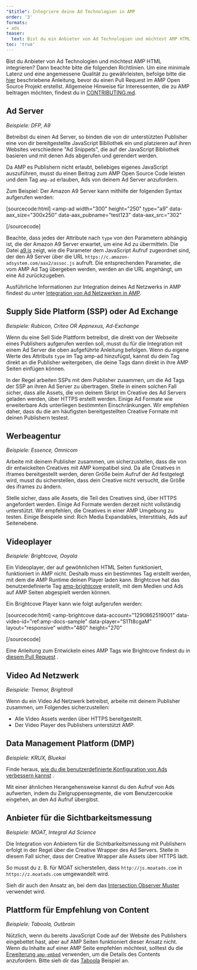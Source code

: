```yaml
---
"$title": Integriere deine Ad Technologien in AMP
order: '3'
formats:
- ads
teaser:
  text: Bist du ein Anbieter von Ad Technologien und möchtest AMP HTML integrieren? Dann beachte bitte die folgenden Richtlinien.
toc: 'true'
---
```


<!--
This file is imported from https://github.com/ampproject/amphtml/blob/master/ads/_integration-guide.md.
Please do not change this file.
If you have found a bug or an issue please
have a look and request a pull request there.
-->

Bist du Anbieter von Ad Technologien und möchtest AMP HTML integrieren? Dann beachte bitte die folgenden Richtlinien. Um eine minimale Latenz und eine angemessene Qualität zu gewährleisten, befolge bitte die [hier](https://github.com/ampproject/amphtml/blob/master/ads/../3p/README.md#ads) beschriebene Anleitung, bevor du einen Pull Request im AMP Open Source Projekt erstellst. Allgemeine Hinweise für Interessenten, die zu AMP beitragen möchten, findest du in [CONTRIBUTING.md](https://github.com/ampproject/amphtml/blob/master/ads/../CONTRIBUTING.md).

## Ad Server <a name="ad-server"></a>

*Beispiele: DFP, A9*

Betreibst du einen Ad Server, so binden die von dir unterstützten Publisher eine von dir bereitgestellte JavaScript Bibliothek ein und platzieren auf ihren Websites verschiedene "Ad Snippets", die auf der JavaScript Bibliothek basieren und mit denen Ads abgerufen und gerendert werden.

Da AMP es Publishern nicht erlaubt, beliebiges eigenes JavaScript auszuführen, musst du einen Beitrag zum AMP Open Source Code leisten und dem Tag `amp-ad` erlauben, Ads von deinem Ad Server anzufordern.

Zum Beispiel: Der Amazon A9 Server kann mithilfe der folgenden Syntax aufgerufen werden:

[sourcecode:html]
<amp-ad
  width="300"
  height="250"
  type="a9"
  data-aax_size="300x250"
  data-aax_pubname="test123"
  data-aax_src="302"
>
</amp-ad>
[/sourcecode]

Beachte, dass jedes der Attribute nach `type` von den Parametern abhängig ist, die der Amazon A9 Server erwartet, um eine Ad zu übermitteln. Die Datei [a9.js](https://github.com/ampproject/amphtml/blob/master/ads/./a9.js) zeigt, wie die Parameter dem JavaScript Aufruf zugeordnet sind, der den A9 Server über die URL `https://c.amazon-adsystem.com/aax2/assoc.js` aufruft. Die entsprechenden Parameter, die vom AMP Ad Tag übergeben werden, werden an die URL angehängt, um eine Ad zurückzugeben.

Ausführliche Informationen zur Integration deines Ad Netzwerks in AMP findest du unter [Integration von Ad Netzwerken in AMP](https://github.com/ampproject/amphtml/blob/master/ads/README.md).

## Supply Side Platform (SSP) oder Ad Exchange <a name="supply-side-platform-ssp-or-an-ad-exchange"></a>

*Beispiele: Rubicon, Criteo OR Appnexus, Ad-Exchange*

Wenn du eine Sell Side Plattform betreibst, die direkt von der Webseite eines Publishers aufgerufen werden soll, musst du für die Integration mit einem Ad Server die oben aufgeführte Anleitung befolgen. Wenn du eigene Werte des Attributs `type` im Tag amp-ad hinzufügst, kannst du dein Tag direkt an die Publisher weitergeben, die deine Tags dann direkt in ihre AMP Seiten einfügen können.

In der Regel arbeiten SSPs mit dem Publisher zusammen, um die Ad Tags der SSP an ihren Ad Server zu übertragen. Stelle in einem solchen Fall sicher, dass alle Assets, die von deinem Skript im Creative des Ad Servers geladen werden, über HTTPS erstellt werden. Einige Ad Formate wie erweiterbare Ads unterliegen bestimmten Einschränkungen. Wir empfehlen daher, dass du die am häufigsten bereitgestellten Creative Formate mit deinen Publishern testest.

## Werbeagentur <a name="ad-agency"></a>

*Beispiele: Essence, Omnicom*

Arbeite mit deinem Publisher zusammen, um sicherzustellen, dass die von dir entwickelten Creatives mit AMP kompatibel sind. Da alle Creatives in iframes bereitgestellt werden, deren Größe beim Aufruf der Ad festgelegt wird, musst du sicherstellen, dass dein Creative nicht versucht, die Größe des iframes zu ändern.

Stelle sicher, dass alle Assets, die Teil des Creatives sind, über HTTPS angefordert werden. Einige Ad Formate werden derzeit nicht vollständig unterstützt. Wir empfehlen, die Creatives in einer AMP Umgebung zu testen. Einige Beispiele sind: Rich Media Expandables, Interstitials, Ads auf Seitenebene.

## Videoplayer <a name="video-player"></a>

*Beispiele: Brightcove, Ooyala*

Ein Videoplayer, der auf gewöhnlichen HTML Seiten funktioniert, funktioniert in AMP nicht. Deshalb muss ein bestimmtes Tag erstellt werden, mit dem die AMP Runtime deinen Player laden kann. Brightcove hat das benutzerdefinierte Tag [amp-brightcove](https://github.com/ampproject/amphtml/blob/master/extensions/amp-brightcove/amp-brightcove.md) erstellt, mit dem Medien und Ads auf AMP Seiten abgespielt werden können.

Ein Brightcove Player kann wie folgt aufgerufen werden:

[sourcecode:html]
<amp-brightcove
  data-account="1290862519001"
  data-video-id="ref:amp-docs-sample"
  data-player="S1Tt8cgaM"
  layout="responsive"
  width="480"
  height="270"
>
</amp-brightcove>
[/sourcecode]

Eine Anleitung zum Entwickeln eines AMP Tags wie Brightcove findest du in [diesem Pull Request](https://github.com/ampproject/amphtml/pull/1052) .

## Video Ad Netzwerk <a name="video-ad-network"></a>

*Beispiele: Tremor, Brightroll*

Wenn du ein Video Ad Netzwerk betreibst, arbeite mit deinem Publisher zusammen, um Folgendes sicherzustellen:

- Alle Video Assets werden über HTTPS bereitgestellt.
- Der Video Player des Publishers unterstützt AMP.

## Data Management Platform (DMP) <a name="data-management-platform-dmp"></a>

*Beispiele: KRUX, Bluekai*

Finde heraus, [wie du die benutzerdefinierte Konfiguration von Ads verbessern kannst](https://amp.dev/documentation/components/amp-ad#enhance-incoming-ad-configuration) .

Mit einer ähnlichen Herangehensweise kannst du den Aufruf von Ads aufwerten, indem du Zielgruppensegmente, die vom Benutzercookie eingehen, an den Ad Aufruf übergibst.

## Anbieter für die Sichtbarkeitsmessung <a name="viewability-provider"></a>

*Beispiele: MOAT, Integral Ad Science*

Die Integration von Anbietern für die Sichtbarkeitsmessung mit Publishern erfolgt in der Regel über die Creative Wrapper des Ad Servers. Stelle in diesem Fall sicher, dass der Creative Wrapper alle Assets über HTTPS lädt.

So musst du z. B. für MOAT sicherstellen, dass `http://js.moatads.com` in `https://z.moatads.com` umgewandelt wird.

Sieh dir auch den Ansatz an, bei dem das [Intersection Observer Muster](https://github.com/ampproject/amphtml/blob/master/ads/README.md#ad-viewability) verwendet wird.

## Plattform für Empfehlung von Content <a name="content-recommendation-platform"></a>

*Beispiele: Taboola, Outbrain*

Nützlich, wenn du bereits JavaScript Code auf der Website des Publishers eingebettet hast, aber auf AMP Seiten funktioniert dieser Ansatz nicht. Wenn du Inhalte auf einer AMP Seite empfehlen möchtest, solltest du die [Erweiterung `amp-embed`](https://amp.dev/documentation/components/amp-ad) verwenden, um die Details des Contents anzufordern. Bitte sieh dir das [Taboola](https://github.com/ampproject/amphtml/blob/master/ads/taboola.md) Beispiel an.

